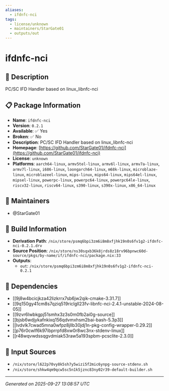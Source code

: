 ```yaml
---
aliases:
  - ifdnfc-nci
tags:
  - license/unknown
  - maintainers/StarGate01
  - outputs/out
---
```


# ifdnfc-nci

## 📝 Description

PC/SC IFD Handler based on linux_libnfc-nci

## 📋 Package Information

- **Name**: `ifdnfc-nci`
- **Version**: `0.2.1`
- **Available**: ✅ Yes
- **Broken**: ✅ No
- **Description**: PC/SC IFD Handler based on linux_libnfc-nci
- **Homepage**: [https://github.com/StarGate01/ifdnfc-nci](https://github.com/StarGate01/ifdnfc-nci)
- **License**: `unknown`
- **Platforms**: `aarch64-linux`, `armv5tel-linux`, `armv6l-linux`, `armv7a-linux`, `armv7l-linux`, `i686-linux`, `loongarch64-linux`, `m68k-linux`, `microblaze-linux`, `microblazeel-linux`, `mips-linux`, `mips64-linux`, `mips64el-linux`, `mipsel-linux`, `powerpc-linux`, `powerpc64-linux`, `powerpc64le-linux`, `riscv32-linux`, `riscv64-linux`, `s390-linux`, `s390x-linux`, `x86_64-linux`
## 👥 Maintainers

- @StarGate01


## 🔧 Build Information

- **Derivation Path**: `/nix/store/psmq6bpi3zm6i8m8xfjhk19n0s6fv1g2-ifdnfc-nci-0.2.1.drv`
- **Source Position**: `/nix/store/ns30sqxb36k8jrds8z18rv96bpnwc60d-source/pkgs/by-name/if/ifdnfc-nci/package.nix:33`
- **Outputs**:
  - `out`:  `/nix/store/psmq6bpi3zm6i8m8xfjhk19n0s6fv1g2-ifdnfc-nci-0.2.1`

## 🔗 Dependencies

- [[9j8w4bcicjkza42lizkrrx7sb6jw2qik-cmake-3.31.7]]
- [[9q150gy41cm8s7qziq519riclgll23fv-libnfc-nci-2.4.1-unstable-2024-08-05]]
- [[9zvr6lwbkgpj51smhx3z3s0m0fb2ai0g-source]]
- [[bjsb6wdjykafnkixq156qdvmxhsm2bai-bash-5.3p3]]
- [[lvdvlk7cwad5mna0wfpz8jllb30jdj1n-pkg-config-wrapper-0.29.2]]
- [[p76r0cwlf6k97ibprrpfd8xw0r8wc3nx-stdenv-linux]]
- [[r48wqvwdssqgvdmiak53raw5a193spbm-pcsclite-2.3.0]]

## 📁 Input Sources

- `/nix/store/l622p70vy8k5sh7y5wizi5f2mic6ynpg-source-stdenv.sh`
- `/nix/store/shkw4qm9qcw5sc5n1k5jznc83ny02r39-default-builder.sh`

---
*Generated on 2025-09-27 13:08:57 UTC*
